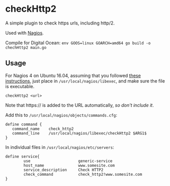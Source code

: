 # checkHttp2

A simple plugin to check https urls, including http/2.

Used with [Nagios](https://www.nagios.org/).

Compile for Digital Ocean: `env GOOS=linux GOARCH=amd64 go build -o chechHttp2 main.go`

## Usage

For Nagios 4 on Ubuntu 16.04, assuming that you followed [
these instructions](https://www.digitalocean.com/community/tutorials/how-to-install-nagios-4-and-monitor-your-servers-on-ubuntu-16-04),
just place in `/usr/local/nagios/libexec`, and make sure the file is executable.

~~~
checkHttp2 <url>
~~~

Note that https:// is added to the URL automatically, *so don't include it*.


Add this to `/usr/local/nagios/objects/commands.cfg`:

~~~
define command {
   command_name    check_http2
   command_line    /usr/local/nagios/libexec/checkHttp2 $ARG1$
}
~~~

In individual files in `/usr/local/nagios/etc/servers`:

~~~
define service{
        use                     generic-service
        host_name               www.somesite.com
        service_description     Check HTTP2
        check_command           check_http2!www.somesite.com
}
~~~